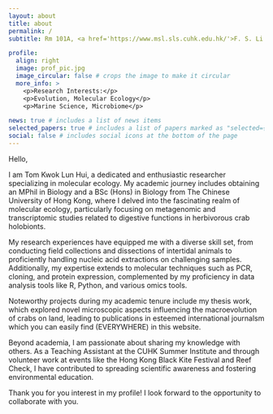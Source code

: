 ```yaml
---
layout: about
title: about
permalink: /
subtitle: Rm 101A, <a href='https://www.msl.sls.cuhk.edu.hk/'>F. S. Li Marine Science Laboratory</a>. +852 3943 6391.

profile:
  align: right
  image: prof_pic.jpg
  image_circular: false # crops the image to make it circular
  more_info: >
    <p>Research Interests:</p>
    <p>Evolution, Molecular Ecology</p>
    <p>Marine Science, Microbiome</p>

news: true # includes a list of news items
selected_papers: true # includes a list of papers marked as "selected={true}"
social: false # includes social icons at the bottom of the page
---
```


Hello,

I am Tom Kwok Lun Hui, a dedicated and enthusiastic researcher specializing in molecular ecology. My academic journey includes obtaining an MPhil in Biology and a BSc (Hons) in Biology from The Chinese University of Hong Kong, where I delved into the fascinating realm of molecular ecology, particularly focusing on metagenomic and transcriptomic studies related to digestive functions in herbivorous crab holobionts.

My research experiences have equipped me with a diverse skill set, from conducting field collections and dissections of intertidal animals to proficiently handling nucleic acid extractions on challenging samples. Additionally, my expertise extends to molecular techniques such as PCR, cloning, and protein expression, complemented by my proficiency in data analysis tools like R, Python, and various omics tools.

Noteworthy projects during my academic tenure include my thesis work, which explored novel microscopic aspects influencing the macroevolution of crabs on land, leading to publications in esteemed international journalsm which you can easily find (EVERYWHERE) in this website.

Beyond academia, I am passionate about sharing my knowledge with others. As a Teaching Assistant at the CUHK Summer Institute and through volunteer work at events like the Hong Kong Black Kite Festival and Reef Check, I have contributed to spreading scientific awareness and fostering environmental education.

Thank you for you interest in my profile! I look forward to the opportunity to collaborate with you.
